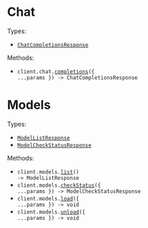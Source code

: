 # Chat

Types:

- <code><a href="./src/resources/chat.ts">ChatCompletionsResponse</a></code>

Methods:

- <code title="post /api/v1/chat/completions">client.chat.<a href="./src/resources/chat.ts">completions</a>({ ...params }) -> ChatCompletionsResponse</code>

# Models

Types:

- <code><a href="./src/resources/models.ts">ModelListResponse</a></code>
- <code><a href="./src/resources/models.ts">ModelCheckStatusResponse</a></code>

Methods:

- <code title="get /api/v1/models">client.models.<a href="./src/resources/models.ts">list</a>() -> ModelListResponse</code>
- <code title="get /api/v1/models/running">client.models.<a href="./src/resources/models.ts">checkStatus</a>({ ...params }) -> ModelCheckStatusResponse</code>
- <code title="post /api/v1/models/up">client.models.<a href="./src/resources/models.ts">load</a>({ ...params }) -> void</code>
- <code title="post /api/v1/models/down">client.models.<a href="./src/resources/models.ts">unload</a>({ ...params }) -> void</code>
